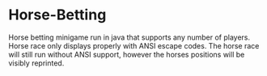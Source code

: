 # Horse-Betting
Horse betting minigame run in java that supports any number of players.
Horse race only displays properly with ANSI escape codes.
The horse race will still run without ANSI support, however the horses positions will be visibly reprinted.

